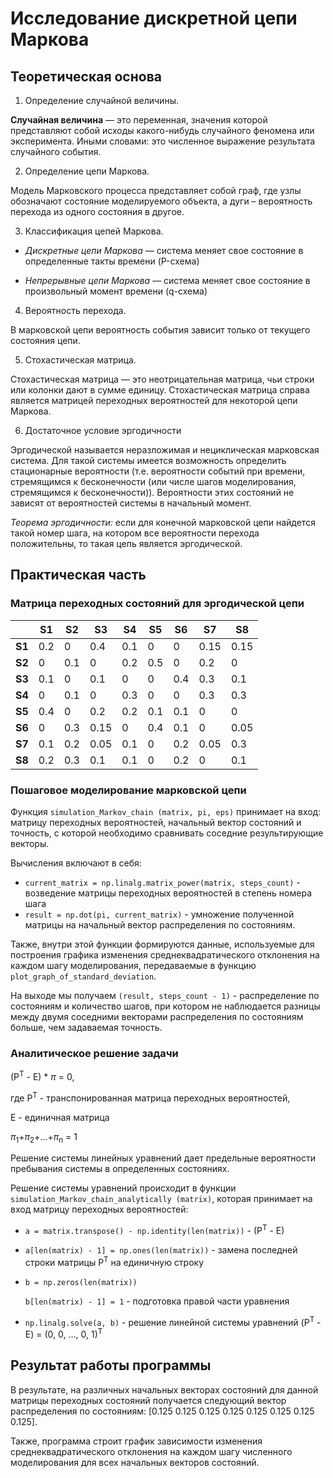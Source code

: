 # Исследование дискретной цепи Маркова

## Теоретическая основа
1) Определение случайной величины.

**Случайная величина** — это переменная, значения которой представляют собой исходы какого-нибудь случайного феномена или эксперимента. Иными словами: это численное выражение результата случайного события.

2) Определение цепи Маркова.

Модель Марковского процесса представляет собой граф, где узлы обозначают состояние моделируемого объекта, а дуги – вероятность перехода из одного состояния в другое.


3) Классификация цепей Маркова.

- *Дискретные цепи Маркова* — система меняет свое состояние в определенные такты времени (P-схема)

- *Непрерывные цепи Маркова* — система меняет свое состояние в произвольный момент времени (q-схема)


4) Вероятность перехода.

В марковской цепи вероятность события зависит только от текущего состояния цепи.

5) Стохастическая матрица.

Стохастическая матрица — это неотрицательная матрица, чьи строки или колонки дают в сумме единицу. Стохастическая матрица справа является матрицей переходных вероятностей для некоторой цепи Маркова.

6) Достаточное условие эргодичности

Эргодической называется неразложимая и нециклическая марковская система. Для такой системы имеется возможность определить стационарные вероятности (т.е. вероятности событий при времени, стремящимся к бесконечности (или числе шагов моделирования, стремящимся к бесконечности)). Вероятности этих состояний не зависят от вероятностей системы в начальный момент.

*Теорема эргодичности:* если для конечной марковской цепи найдется такой номер шага, на котором все вероятности перехода положительны, то такая цепь является эргодической.

## Практическая часть

### Матрица переходных состояний для эргодической цепи

| | S1 | S2 | S3 | S4 | S5 | S6 | S7 | S8 |
|--|--|--|--|--|--|--|--|--|
| **S1** | 0.2 | 0 | 0.4 | 0.1 | 0 | 0 | 0.15 | 0.15 |
| **S2** |0 | 0.1| 0 | 0.2 | 0.5 | 0 | 0.2 | 0 |
| **S3** |0.1 | 0 | 0.1 | 0 | 0 | 0.4 | 0.3 | 0.1 |
| **S4** | 0 | 0.1 | 0 | 0.3 | 0 | 0 | 0.3 | 0.3 | 
| **S5** | 0.4 | 0 | 0.2 | 0.2 | 0.1 | 0.1 | 0 | 0 |
| **S6** | 0 | 0.3 | 0.15 | 0 | 0.4 | 0.1 | 0 | 0.05 |
| **S7** | 0.1 | 0.2 | 0.05 | 0.1 | 0 | 0.2 | 0.05 | 0.3 |
| **S8** | 0.2 | 0.3 | 0.1 | 0.1 | 0 | 0.2 | 0 | 0.1 |

### Пошаговое моделирование марковской цепи

Функция `simulation_Markov_chain (matrix, pi, eps)` принимает на вход: матрицу переходных вероятностей, начальный вектор состояний и точность, с которой необходимо сравнивать соседние результирующие векторы.

Вычисления включают в себя:
- `current_matrix = np.linalg.matrix_power(matrix, steps_count)` - возведение матрицы переходных вероятностей в степень номера шага
- `result = np.dot(pi, current_matrix)` - умножение полученной матрицы на начальный вектор распределения по состояниям.

Также, внутри этой функции формируются данные, используемые для построения графика изменения
среднеквадратического отклонения на каждом шагу моделирования, передаваемые в функцию `plot_graph_of_standard_deviation`.

На выходе мы получаем `(result, steps_count - 1)` - распределение по состояниям и количество шагов, при котором не наблюдается разницы между двумя соседними векторами распределения по состояниям больше, чем задаваемая точность.

### Аналитическое решение задачи

(P<sup>T</sup> - E) * _&pi;_ = 0,

где P<sup>T</sup> - транспонированная матрица переходных вероятностей,

E - единичная матрица

_&pi;_<sub>1</sub>+_&pi;_<sub>2</sub>+…+_&pi;_<sub>n</sub> = 1

Решение системы линейных уравнений дает предельные вероятности пребывания системы в определенных состояниях.

Решение системы уравнений происходит в функции `simulation_Markov_chain_analytically (matrix)`, которая принимает на вход матрицу переходных вероятностей:

- `a = matrix.transpose() - np.identity(len(matrix))` - (P<sup>T</sup> - E)
- `a[len(matrix) - 1] = np.ones(len(matrix))` - замена последней строки матрицы P<sup>T</sup> на единичную строку
- `b = np.zeros(len(matrix))`
	
    `b[len(matrix) - 1] = 1` - подготовка правой части уравнения
- `np.linalg.solve(a, b)` - решение линейной системы уравнений (P<sup>T</sup> - E) = (0, 0, …, 0, 1)<sup>T</sup>

## Результат работы программы

В результате, на различных начальных векторах состояний для данной матрицы переходных состояний получается следующий вектор распределения по состояниям: [0.125 0.125 0.125 0.125 0.125 0.125 0.125 0.125].

Также, программа строит график зависимости изменения
среднеквадратического отклонения на каждом шагу численного моделирования для всех начальных векторов состояний.
